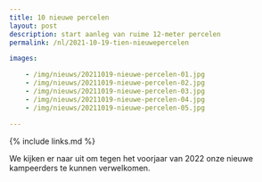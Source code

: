 ```yaml
---
title: 10 nieuwe percelen
layout: post
description: start aanleg van ruime 12-meter percelen
permalink: /nl/2021-10-19-tien-nieuwepercelen

images:   

    - /img/nieuws/20211019-nieuwe-percelen-01.jpg
    - /img/nieuws/20211019-nieuwe-percelen-02.jpg
    - /img/nieuws/20211019-nieuwe-percelen-03.jpg
    - /img/nieuws/20211019-nieuwe-percelen-04.jpg
    - /img/nieuws/20211019-nieuwe-percelen-05.jpg

---
```


{% include links.md %}

We kijken er naar uit om tegen het voorjaar van 2022 onze nieuwe kampeerders te kunnen verwelkomen.

